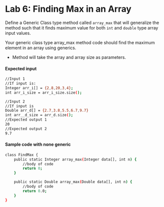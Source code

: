 # Lab 6: Finding Max in an Array

Define a Generic Class type method called `array_max` that will generalize the method such that it finds maximum value for both `int` and `double` type array input values.

Your generic class type array_max method code should find the maximum element in an array using generics.

- Method will take the array and array size as parameters.

#### Expected input

```bash
//Input 1
//If input is:
Integer arr_i[] = {2,8,20,3,4};
int arr_i_size = arr_i_size.size();

//Input 2
//If input is 
Double arr_d[] = {2.7,3.8,5.5,6.7,9.7}
int arr__d_size = arr_d.size();
//Expected output 1
20
//Expected output 2
9.7
```

#### Sample code with none generic

```bash
class FindMax {
    public static Integer array_max(Integer data[], int n) {
        //body of code
        return 0;
    }

    public static Double array_max(Double data[], int n) {
        //body of code
        return 0.0;
    }
}
```
